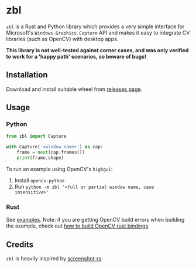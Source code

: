 # zbl

`zbl` is a Rust and Python library which provides a very simple interface for Microsoft's `Windows.Graphics.Capture` API
and makes it easy to integrate CV libraries (such as OpenCV) with desktop apps.

**This library is not well-tested against corner cases, and was only verified to work for a 'happy path' scenarios, so beware of bugs!**

## Installation

Download and install suitable wheel from [releases page](https://github.com/modelflat/zbl/releases).

## Usage

### Python

```python
from zbl import Capture

with Capture('<window name>') as cap:
    frame = next(cap.frames())
    print(frame.shape)
```

To run an example using OpenCV's `highgui`:

1. Install `opencv-python`
2. Run `python -m zbl '<full or partial window name, case insensitive>'`

### Rust

See [examples](https://github.com/modelflat/zbl/tree/master/zbl/examples).
Note: if you are getting OpenCV build errors when building the example, check out [how to build OpenCV rust bindings](https://github.com/twistedfall/opencv-rust#rust-opencv-bindings).


## Credits

`zbl` is heavily inspired by [screenshot-rs](https://github.com/robmikh/screenshot-rs).
